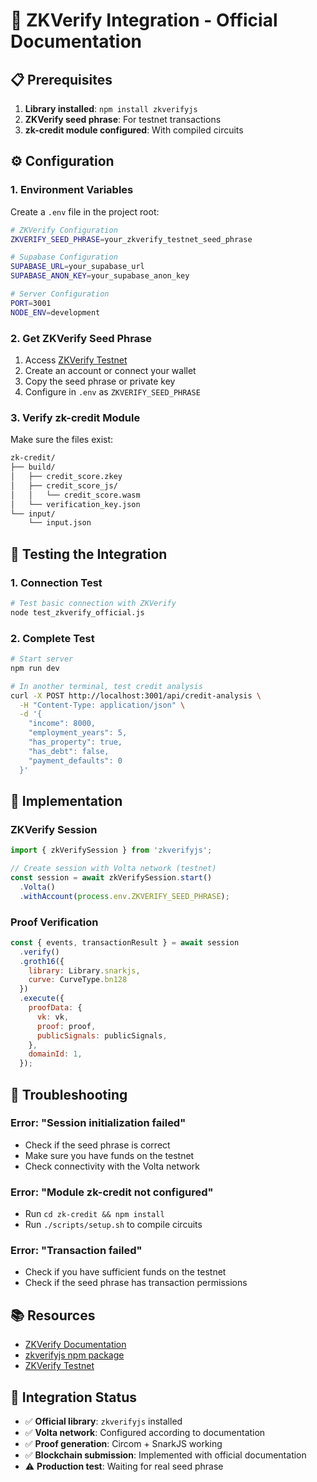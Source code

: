# 🔐 ZKVerify Integration - Official Documentation

## 📋 Prerequisites

1. **Library installed**: `npm install zkverifyjs`
2. **ZKVerify seed phrase**: For testnet transactions
3. **zk-credit module configured**: With compiled circuits

## ⚙️ Configuration

### 1. Environment Variables

Create a `.env` file in the project root:

```bash
# ZKVerify Configuration
ZKVERIFY_SEED_PHRASE=your_zkverify_testnet_seed_phrase

# Supabase Configuration
SUPABASE_URL=your_supabase_url
SUPABASE_ANON_KEY=your_supabase_anon_key

# Server Configuration
PORT=3001
NODE_ENV=development
```

### 2. Get ZKVerify Seed Phrase

1. Access [ZKVerify Testnet](https://testnet.zkverify.io)
2. Create an account or connect your wallet
3. Copy the seed phrase or private key
4. Configure in `.env` as `ZKVERIFY_SEED_PHRASE`

### 3. Verify zk-credit Module

Make sure the files exist:

```bash
zk-credit/
├── build/
│   ├── credit_score.zkey
│   ├── credit_score_js/
│   │   └── credit_score.wasm
│   └── verification_key.json
└── input/
    └── input.json
```

## 🧪 Testing the Integration

### 1. Connection Test

```bash
# Test basic connection with ZKVerify
node test_zkverify_official.js
```

### 2. Complete Test

```bash
# Start server
npm run dev

# In another terminal, test credit analysis
curl -X POST http://localhost:3001/api/credit-analysis \
  -H "Content-Type: application/json" \
  -d '{
    "income": 8000,
    "employment_years": 5,
    "has_property": true,
    "has_debt": false,
    "payment_defaults": 0
  }'
```

## 🔧 Implementation

### ZKVerify Session

```javascript
import { zkVerifySession } from 'zkverifyjs';

// Create session with Volta network (testnet)
const session = await zkVerifySession.start()
  .Volta()
  .withAccount(process.env.ZKVERIFY_SEED_PHRASE);
```

### Proof Verification

```javascript
const { events, transactionResult } = await session
  .verify()
  .groth16({
    library: Library.snarkjs,
    curve: CurveType.bn128
  })
  .execute({
    proofData: {
      vk: vk,
      proof: proof,
      publicSignals: publicSignals,
    },
    domainId: 1,
  });
```

## 🔧 Troubleshooting

### Error: "Session initialization failed"

- Check if the seed phrase is correct
- Make sure you have funds on the testnet
- Check connectivity with the Volta network

### Error: "Module zk-credit not configured"

- Run `cd zk-credit && npm install`
- Run `./scripts/setup.sh` to compile circuits

### Error: "Transaction failed"

- Check if you have sufficient funds on the testnet
- Check if the seed phrase has transaction permissions

## 📚 Resources

- [ZKVerify Documentation](https://docs.zkverify.io)
- [zkverifyjs npm package](https://www.npmjs.com/package/zkverifyjs)
- [ZKVerify Testnet](https://testnet.zkverify.io)

## 🎯 Integration Status

- ✅ **Official library**: `zkverifyjs` installed
- ✅ **Volta network**: Configured according to documentation
- ✅ **Proof generation**: Circom + SnarkJS working
- ✅ **Blockchain submission**: Implemented with official documentation
- ⚠️ **Production test**: Waiting for real seed phrase 